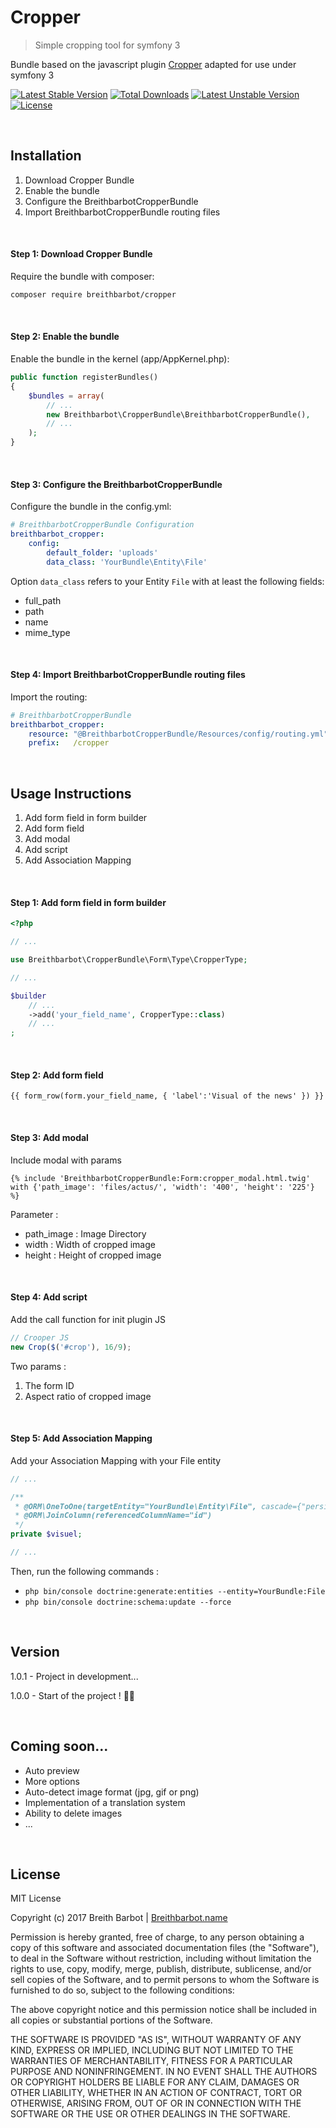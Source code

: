 # Cropper
> Simple cropping tool for symfony 3

Bundle based on the javascript plugin [Cropper](https://github.com/fengyuanchen/cropper) adapted for use under symfony 3

[![Latest Stable Version](https://poser.pugx.org/breithbarbot/cropper/v/stable?format=flat-square)](https://packagist.org/packages/breithbarbot/cropper)
[![Total Downloads](https://poser.pugx.org/breithbarbot/cropper/downloads?format=flat-square)](https://packagist.org/packages/breithbarbot/cropper)
[![Latest Unstable Version](https://poser.pugx.org/breithbarbot/cropper/v/unstable?format=flat-square)](https://packagist.org/packages/breithbarbot/cropper)
[![License](https://poser.pugx.org/breithbarbot/cropper/license?format=flat-square)](https://packagist.org/packages/breithbarbot/cropper)

<br>

## Installation
1. Download Cropper Bundle
2. Enable the bundle
3. Configure the BreithbarbotCropperBundle
4. Import BreithbarbotCropperBundle routing files

<br>

#### Step 1: Download Cropper Bundle
Require the bundle with composer:
```bash
composer require breithbarbot/cropper
```

<br>

#### Step 2: Enable the bundle
Enable the bundle in the kernel (app/AppKernel.php):
```php
public function registerBundles()
{
    $bundles = array(
        // ...
        new Breithbarbot\CropperBundle\BreithbarbotCropperBundle(),
        // ...
    );
}
```

<br>

#### Step 3: Configure the BreithbarbotCropperBundle
Configure the bundle in the config.yml:
```yaml
# BreithbarbotCropperBundle Configuration
breithbarbot_cropper:
    config:
        default_folder: 'uploads'
        data_class: 'YourBundle\Entity\File'
```

Option `data_class` refers to your Entity `File` with at least the following fields:

* full_path
* path
* name
* mime_type

<br>

#### Step 4: Import BreithbarbotCropperBundle routing files
Import the routing:
```yaml
# BreithbarbotCropperBundle
breithbarbot_cropper:
    resource: "@BreithbarbotCropperBundle/Resources/config/routing.yml"
    prefix:   /cropper
```

<br>

## Usage Instructions
1. Add form field in form builder
2. Add form field
3. Add modal
4. Add script
5. Add Association Mapping

<br>

#### Step 1: Add form field in form builder
```php
<?php

// ...

use Breithbarbot\CropperBundle\Form\Type\CropperType;

// ...

$builder
    // ...
    ->add('your_field_name', CropperType::class)
    // ...
;
```

<br>

#### Step 2: Add form field
```twig
{{ form_row(form.your_field_name, { 'label':'Visual of the news' }) }}
```

<br>

#### Step 3: Add modal
Include modal with params
```twig
{% include 'BreithbarbotCropperBundle:Form:cropper_modal.html.twig' with {'path_image': 'files/actus/', 'width': '400', 'height': '225'} %}
```
Parameter :
* path_image : Image Directory
* width : Width of cropped image
* height : Height of cropped image

<br>

#### Step 4: Add script
Add the call function for init plugin JS
```js
// Crooper JS
new Crop($('#crop'), 16/9);
```
Two params :
1. The form ID
2. Aspect ratio of cropped image

<br>

#### Step 5: Add Association Mapping
Add your Association Mapping with your File entity
```php
// ...

/**
 * @ORM\OneToOne(targetEntity="YourBundle\Entity\File", cascade={"persist"}, orphanRemoval=true)
 * @ORM\JoinColumn(referencedColumnName="id")
 */
private $visuel;

// ...
```
Then, run the following commands :
* ```php bin/console doctrine:generate:entities --entity=YourBundle:File```
* ```php bin/console doctrine:schema:update --force```

<br>


## Version

1.0.1 - Project in development...

1.0.0 - Start of the project ! 🎉🎊

<br>
 
## Coming soon...
* Auto preview
* More options
* Auto-detect image format (jpg, gif or png)
* Implementation of a translation system
* Ability to delete images
* ...

<br>
 
## License

MIT License

Copyright (c) 2017 Breith Barbot | [Breithbarbot.name](https://breithbarbot.name)

Permission is hereby granted, free of charge, to any person obtaining a copy
of this software and associated documentation files (the "Software"), to deal
in the Software without restriction, including without limitation the rights
to use, copy, modify, merge, publish, distribute, sublicense, and/or sell
copies of the Software, and to permit persons to whom the Software is
furnished to do so, subject to the following conditions:

The above copyright notice and this permission notice shall be included in all
copies or substantial portions of the Software.

THE SOFTWARE IS PROVIDED "AS IS", WITHOUT WARRANTY OF ANY KIND, EXPRESS OR
IMPLIED, INCLUDING BUT NOT LIMITED TO THE WARRANTIES OF MERCHANTABILITY,
FITNESS FOR A PARTICULAR PURPOSE AND NONINFRINGEMENT. IN NO EVENT SHALL THE
AUTHORS OR COPYRIGHT HOLDERS BE LIABLE FOR ANY CLAIM, DAMAGES OR OTHER
LIABILITY, WHETHER IN AN ACTION OF CONTRACT, TORT OR OTHERWISE, ARISING FROM,
OUT OF OR IN CONNECTION WITH THE SOFTWARE OR THE USE OR OTHER DEALINGS IN THE
SOFTWARE.

